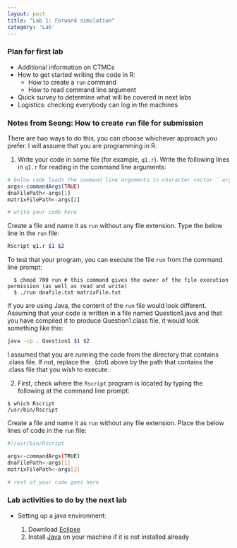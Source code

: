 ```yaml
---
layout: post
title: "Lab 1: Forward simulation"
category: 'Lab'
---
```


### Plan for first lab

- Additional information on CTMCs
- How to get started writing the code in R:
  - How to create a ``run`` command
  - How to read command line argument
- Quick survey to determine what will be covered in next labs
- Logistics: checking everybody can log in the machines
  
### Notes from Seong: How to create ``run`` file for submission   

There are two ways to do this, you can choose whichever approach you prefer. I will assume that you 
are programming in R. 

1. Write your code in some file (for example, ``q1.r``). Write the following lines in ``q1.r`` for reading in the command line arguments:

  ``` r
  # below code loads the command line arguments to character vector ``args``
  args<-commandArgs(TRUE)
  dnaFilePath<-args[1]
  matrixFilePath<-args[2]
  
  # write your code here
  ```
  
  Create a file and name it as ``run`` without any file extension. Type the below line in the ``run`` file:

  ``` bash
  Rscript q1.r $1 $2
  ```
  
  To test that your program, you can execute the file ``run`` from the command line prompt:
	
  ```
	$ chmod 700 run # this command gives the owner of the file execution permission (as well as read and write)
	$ ./run dnafile.txt matrixFile.txt
  ```

  If you are using Java, the content of the ``run`` file would look different. Assuming that your code is written in a file named Question1.java and that you have compiled it to produce Question1.class file,
  it would look something like this:
  
  ``` bash
  java -cp . Question1 $1 $2
  ```
 
  I assumed that you are running the code from the directory that contains .class file. If not, replace the . (dot) above by the path that contains the .class file that you wish to execute.  
  
2. First, check where the ``Rscript`` program is located by typing the following at the command line prompt:

  ```
  $ which Rscript
  /usr/bin/Rscript
  ```

  Create a file and name it as ``run`` without any file extension. Place the below lines of code in the ``run`` file:

  ``` bash
  #!/usr/bin/Rscript

  args<-commandArgs(TRUE)
  dnaFilePath<-args[1]
  matrixFilePath<-args[2]
  
  # rest of your code goes here
  ```

### Lab activities to do by the next lab

- Setting up a java environment:

  1. Download [Eclipse](http://www.eclipse.org/downloads/)
  2. Install [Java](http://java.com/en/download/manual.jsp) on your machine if it is not installed already
